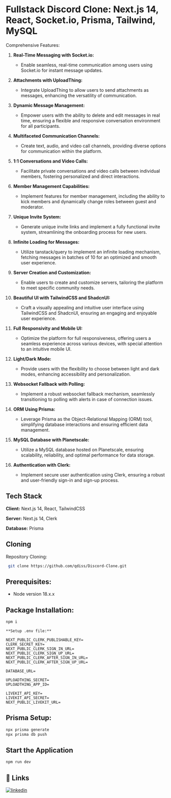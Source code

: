 # Fullstack Discord Clone: Next.js 14, React, Socket.io, Prisma, Tailwind, MySQL 

Comprehensive Features:

1. **Real-Time Messaging with Socket.io:**
   - Enable seamless, real-time communication among users using Socket.io for instant message updates.

2. **Attachments with UploadThing:**
   - Integrate UploadThing to allow users to send attachments as messages, enhancing the versatility of communication.

3. **Dynamic Message Management:**
   - Empower users with the ability to delete and edit messages in real time, ensuring a flexible and responsive conversation environment for all participants.

4. **Multifaceted Communication Channels:**
   - Create text, audio, and video call channels, providing diverse options for communication within the platform.

5. **1:1 Conversations and Video Calls:**
   - Facilitate private conversations and video calls between individual members, fostering personalized and direct interactions.

6. **Member Management Capabilities:**
   - Implement features for member management, including the ability to kick members and dynamically change roles between guest and moderator.

7. **Unique Invite System:**
   - Generate unique invite links and implement a fully functional invite system, streamlining the onboarding process for new users.

8. **Infinite Loading for Messages:**
   - Utilize tanstack/query to implement an infinite loading mechanism, fetching messages in batches of 10 for an optimized and smooth user experience.

9. **Server Creation and Customization:**
   - Enable users to create and customize servers, tailoring the platform to meet specific community needs.

10. **Beautiful UI with TailwindCSS and ShadcnUI:**
    - Craft a visually appealing and intuitive user interface using TailwindCSS and ShadcnUI, ensuring an engaging and enjoyable user experience.

11. **Full Responsivity and Mobile UI:**
    - Optimize the platform for full responsiveness, offering users a seamless experience across various devices, with special attention to an intuitive mobile UI.

12. **Light/Dark Mode:**
    - Provide users with the flexibility to choose between light and dark modes, enhancing accessibility and personalization.

13. **Websocket Fallback with Polling:**
    - Implement a robust websocket fallback mechanism, seamlessly transitioning to polling with alerts in case of connection issues.

14. **ORM Using Prisma:**
    - Leverage Prisma as the Object-Relational Mapping (ORM) tool, simplifying database interactions and ensuring efficient data management.

15. **MySQL Database with Planetscale:**
    - Utilize a MySQL database hosted on Planetscale, ensuring scalability, reliability, and optimal performance for data storage.

16. **Authentication with Clerk:**
    - Implement secure user authentication using Clerk, ensuring a robust and user-friendly sign-in and sign-up process.


## Tech Stack

**Client:** Next.js 14, React, TailwindCSS

**Server:** Next.js 14, Clerk

**Database:** Prisma



## Cloning

Repository Cloning:

```bash
 git clone https://github.com/qdiss/Discord-Clone.git
```


## Prerequisites: 

- Node version 18.x.x


## Package Installation:

```bash
npm i
```
    **Setup .env file:**
```env
NEXT_PUBLIC_CLERK_PUBLISHABLE_KEY=
CLERK_SECRET_KEY=
NEXT_PUBLIC_CLERK_SIGN_IN_URL=
NEXT_PUBLIC_CLERK_SIGN_UP_URL=
NEXT_PUBLIC_CLERK_AFTER_SIGN_IN_URL=
NEXT_PUBLIC_CLERK_AFTER_SIGN_UP_URL=

DATABASE_URL=

UPLOADTHING_SECRET=
UPLOADTHING_APP_ID=

LIVEKIT_API_KEY=
LIVEKIT_API_SECRET=
NEXT_PUBLIC_LIVEKIT_URL=
```
## Prisma Setup:
```bash
npx prisma generate
npx prisma db push
```
## Start the Application

```bash
npm run dev
```
## 🔗 Links
[![linkedin](https://img.shields.io/badge/linkedin-0A66C2?style=for-the-badge&logo=linkedin&logoColor=white)](https://www.linkedin.com/in/klobodanovic-adis/)
